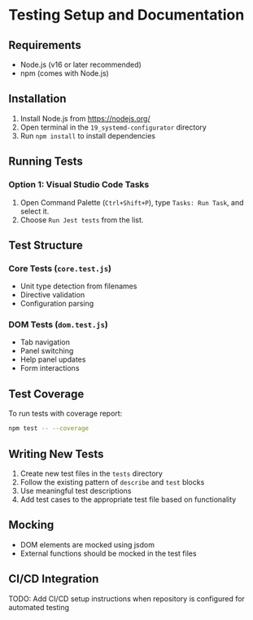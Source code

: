 
# Testing Setup and Documentation

## Requirements

- Node.js (v16 or later recommended)
- npm (comes with Node.js)

## Installation

1. Install Node.js from https://nodejs.org/
2. Open terminal in the `19_systemd-configurator` directory
3. Run `npm install` to install dependencies

## Running Tests

### Option 1: Visual Studio Code Tasks

1. Open Command Palette (`Ctrl+Shift+P`), type `Tasks: Run Task`, and select it.
2. Choose `Run Jest tests` from the list.

## Test Structure

### Core Tests (`core.test.js`)

- Unit type detection from filenames
- Directive validation
- Configuration parsing

### DOM Tests (`dom.test.js`)

- Tab navigation
- Panel switching
- Help panel updates
- Form interactions

## Test Coverage

To run tests with coverage report:

```bash
npm test -- --coverage

```

## Writing New Tests

1. Create new test files in the `tests` directory
2. Follow the existing pattern of `describe` and `test` blocks
3. Use meaningful test descriptions
4. Add test cases to the appropriate test file based on functionality

## Mocking

- DOM elements are mocked using jsdom
- External functions should be mocked in the test files

## CI/CD Integration

TODO: Add CI/CD setup instructions when repository is configured for automated testing
